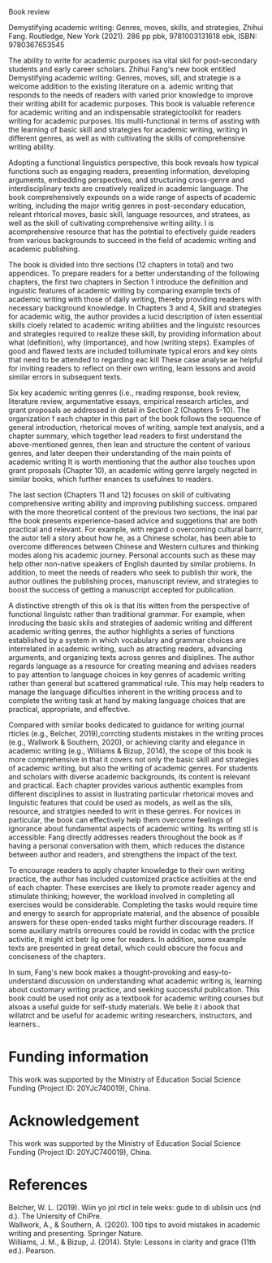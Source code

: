 Book review

Demystifying academic writing: Genres, moves, skills, and strategies, Zhihui Fang. Routledge, New York (2021). 286 pp pbk, 9781003131618 ebk, ISBN: 9780367653545

The ability to write for academic purposes isa vital skil for post-secondary students and early career scholars. Zhihui Fang's new book entitled Demystifying academic writing: Genres, moves, sill, and strategie is a welcome addition to the existing literature on a. ademic writing that responds to the needs of readers with varied prior knowledge to improve their writing abilit for academic purposes. This book is valuable reference for academic writing and an indispensable strategictoolkit for readers writing for academic purposes. Itis multi-functional in terms of assting with the learning of basic skill and strategies for academic writing, writing in different genres, as well as with cultivating the skills of comprehensive writing ability.

Adopting a functional linguistics perspective, this book reveals how typical functions such as engaging readers, presenting information, developing arguments, embedding perspectives, and structuring cross-genre and interdisciplinary texts are creatively realized in academic language. The book comprehensively expounds on a wide range of aspects of academic writing, including the major writig genres in post-secondary education, releant rhtorical moves, basic skill, language resources, and stratees, as well as the skill of cultivating comprehensive writing aility. I is acomprehensive resource that has the potntial to efectively guide readers from various backgrounds to succeed in the field of academic writing and academic publishing.

The book is divided into thre sections (12 chapters in total) and two appendices. To prepare readers for a better understanding of the following chapters, the first two chapters in Section 1 introduce the definition and inguistic features of academic writing by comparing example texts of academic writing with those of daily writing, thereby providing readers with necessary background knowledge. In Chapters 3 and 4, Skill and strategies for academic witig, the author provides a lucid description of ixten essential skills cloely related to academic writing abilities and the linguistc resources and strategies required to realize these skill, by providing information about what (definition), why (importance), and how (writing steps). Examples of good and flawed texts are included toilluminate typical erors and key oints that need to be attended to regarding eac kill These case analyse ae helpful for inviting readers to reflect on their own writing, learn lessons and avoid similar errors in subsequent texts.

Six key academic writing genres (i.e., reading response, book review, literature review, argumentative essays, empirical research articles, and grant proposals ae addressed in detail in Section 2 (Chapters 5-10). The organization f each chapter in this part of the book follows the sequence of general introduction, rhetorical moves of writing, sample text analysis, and a chapter summary, which together lead readers to first understand the above-mentioned genres, then lean and structure the content of various genres, and later deepen their understanding of the main points of academic writing It is worth mentioning that the author also touches upon grant proposals (Chapter 10), an academic witing genre largely negcted in similar books, which further enances ts usefulnes to readers.

The last section (Chapters 11 and 12) focuses on skill of cultivating comprehensive writing ability and improving publishing success. ompared with the more theoretical content of the previous two sections, the inal par fthe book presents experience-based advice and suggetions that are both practical and relevant. For example, with regard o overcoming cultural barrr, the autor tell a story about how he, as a Chinese scholar, has been able to overcome differences between Chinese and Western cultures and thinking modes along his academic journey. Personal accounts such as these may help other non-native speakers of English daunted by similar problems. In addition, to meet the needs of readers who seek to publish thir work, the author outlines the publishing proces, manuscript review, and strategies to boost the success of getting a manuscript accepted for publication.

A distinctive strength of this ok is that itis witten from the perspective of functional linguistc rather than traditional grammar. For example, when inroducing the basic skils and strategies of aademic writing and different academic writing genres, the author highlights a series of functions established by a system in which vocabulary and grammar choices are interrelated in academic writing, such as atracting readers, advancing arguments, and organizing texts across genres and disiplines. The author regards language as a resource for creating meaning and advises readers to pay attention to language choices in key genres of academic writing rather than general but scattered grammatical rule. This may help readers to manage the language dificulties inherent in the writing process and to complete the writing task at hand by making language choices that are practical, appropriate, and effective.

Compared with similar books dedicated to guidance for writing journal rticles (e.g., Belcher, 2019),corrcting students mistakes in the writing proces (e.g., Wallwork & Southern, 2020), or achieving clarity and elegance in academic writing (e.g., Williams & Bizup, 2014), the scope of this book is more comprehensive in that it covers not only the basic skill and strategies of academic writing, but also the writing of academic genres. For students and scholars with diverse academic backgrounds, its content is relevant and practical. Each chapter provides various authentic examples from different disciplines to assist in llustrating particular rhetorical moves and linguistic features that could be used as models, as well as the sils, resource, and stratgies needed to writ in these genres. For novices in particular, the book can effectively help them overcome feelings of ignorance about fundamental aspects of academic writing. Its writing stl is accessible: Fang directly addresses readers throughout the book as if having a personal conversation with them, which reduces the distance between author and readers, and strengthens the impact of the text.

To encourage readers to apply chapter knowledge to their own writing practice, the author has included customized practice activities at the end of each chapter. These exercises are likely to promote reader agency and stimulate thinking; however, the workload involved in completing all exercises would be considerable. Completing the tasks would require time and energy to search for appropriate material, and the absence of possible answers for these open-ended tasks might further discourage readers. If some auxiliary matrils orreoures could be rovidd in codac with the prctice activitie, it might ict betr lig ome for readers. In addition, some example texts are presented in great detail, which could obscure the focus and conciseness of the chapters.

In sum, Fang's new book makes a thought-provoking and easy-to-understand discussion on understanding what academic writing is, learning about customary writing practice, and seeking successful publication. This book could be used not only as a textbook for academic writing courses but alsoas a useful guide for self-study materials. We belie it i abook that willatrct and be useful for academic writing researchers, instructors, and learners..

# Funding information

This work was supported by the Ministry of Education Social Science Funding (Project ID: 20YJc740019), China.

# Acknowledgement

This work was supported by the Ministry of Education Social Science Funding (Project ID: 20YJC740019), China.

# References

Belcher, W. L. (2019). Wiin yo jol rticl in tele weks:  gude to di ublisin ucs (nd d.). The Uniersity of ChiPre.   
Wallwork, A., & Southern, A. (2020). 100 tips to avoid mistakes in academic writing and presenting. Springer Nature.   
Williams, J. M., & Bizup, J. (2014). Style: Lessons in clarity and grace (11th ed.). Pearson.